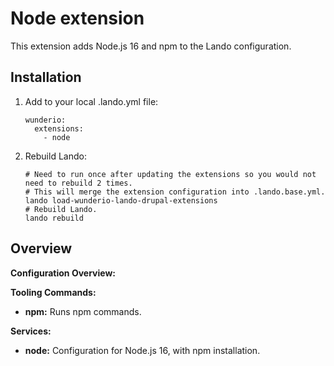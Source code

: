 # Node extension

This extension adds Node.js 16 and npm to the Lando configuration.

## Installation

1. Add to your local .lando.yml file:

   ```
   wunderio:
     extensions:
       - node
   ```

2. Rebuild Lando:

   ```
   # Need to run once after updating the extensions so you would not need to rebuild 2 times.
   # This will merge the extension configuration into .lando.base.yml.
   lando load-wunderio-lando-drupal-extensions
   # Rebuild Lando.
   lando rebuild
   ```

## Overview

**Configuration Overview:**

**Tooling Commands:**

- **npm:** Runs npm commands.

**Services:**

- **node:** Configuration for Node.js 16, with npm installation.
